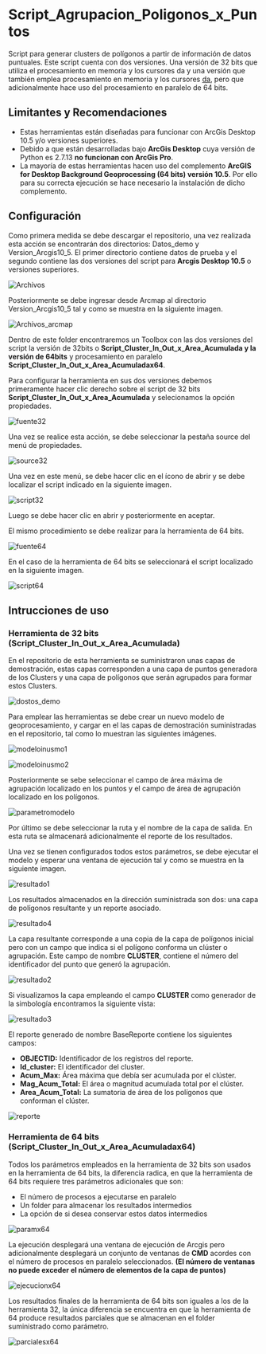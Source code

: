 # Script_Agrupacion_Poligonos_x_Puntos
Script para generar clusters de polígonos a partir de información de datos puntuales. Este script cuenta con dos versiones. Una versión de 32 bits que utiliza el procesamiento en memoria y los cursores da y una versión que también emplea procesamiento en memoria y los cursores [da](http://desktop.arcgis.com/en/arcmap/latest/analyze/python/data-access-using-cursors.htm), pero que adicionalmente hace uso del procesamiento en paralelo de 64 bits.

## Limitantes y Recomendaciones

+ Estas herramientas están diseñadas para funcionar con ArcGis Desktop 10.5  y/o versiones superiores.
+ Debido a que están desarrolladas bajo **ArcGis Desktop** cuya versión de Python es 2.7.13 **no funcionan con ArcGis Pro**.
+ La mayoría de estas herramientas hacen uso del complemento **ArcGIS for Desktop Background Geoprocessing (64 bits) versión 10.5**. Por ello para su correcta ejecución se hace necesario la  instalación de dicho complemento.



## Configuración

Como primera medida se debe descargar el repositorio, una vez realizada esta acción se encontrarán dos directorios: Datos_demo y Version_Arcgis10_5. El primer directorio contiene datos de prueba y el segundo contiene las dos versiones del script para **Arcgis Desktop 10.5** o versiones superiores.

![Archivos](/Images/directorios.PNG)

Posteriormente se debe ingresar desde Arcmap al directorio Version_Arcgis10_5 tal y como se muestra en la siguiente imagen.

![Archivos_arcmap](/Images/archivos_scripts_agrupacion.PNG)

Dentro de este folder encontraremos un Toolbox con las dos versiones del script la versión de 32bits o **Script_Cluster_In_Out_x_Area_Acumulada y la versión de 64bits** y procesamiento en paralelo **Script_Cluster_In_Out_x_Area_Acumuladax64**.

Para configurar la herramienta en sus dos versiones debemos primeramente hacer clic derecho sobre el script de 32 bits **Script_Cluster_In_Out_x_Area_Acumulada** y selecionamos la opción propiedades.

![fuente32](/Images/propiedades_agrupacion.png)

Una vez se realice esta acción, se debe seleccionar la pestaña source del menú de propiedades.

![source32](/Images/source_agrupacion.png)

Una vez en este menú, se debe hacer clic en el ícono de abrir y se debe localizar el script indicado en la siguiente imagen.

![script32](/Images/script_32.png)

 Luego se debe hacer clic en abrir y posteriormente en aceptar.

 El mismo procedimiento se debe realizar para la herramienta de 64 bits.

 ![fuente64](/Images/source_agrupacion64.png)

En el caso de la herramienta de 64 bits se seleccionará el script localizado en la siguiente imagen.

![script64](/Images/script_64.png)

## Intrucciones de uso

### Herramienta de 32 bits (Script_Cluster_In_Out_x_Area_Acumulada)

En el repositorio de esta herramienta se suministraron unas capas de demostración, estas capas corresponden a una capa de puntos generadora de los Clusters  y una capa de polígonos que serán agrupados para formar estos Clusters.

![dostos_demo](/Images/agrupacion_insumos.PNG)

Para emplear las herramientas se debe crear un nuevo modelo de geoprocesamiento, y cargar en el las capas de demostración suministradas en el repositorio, tal como lo muestran las siguientes imágenes.

![modeloinusmo1](/Images/agrupacion_insumos_puntos.png)

![modeloinusmo2](/Images/agrupacion_insumos_poligonos.png)

Posteriormente se sebe seleccionar el campo de área máxima de agrupación localizado en los puntos y el campo de área de agrupación localizado en los polígonos.

![parametromodelo](/Images/agrupacion_parametros.png)

Por último se debe seleccionar la ruta y el nombre de la capa de salida. En esta ruta se almacenará adicionalmente el reporte de los resultados.

Una vez se tienen configurados todos estos parámetros, se debe ejecutar el modelo y esperar una ventana de ejecución tal y como se muestra en la siguiente imagen.

![resultado1](/Images/agrupacion_proceso32_final.png)

Los resultados almacenados en la dirección suministrada son dos: una capa de polígonos resultante y un reporte asociado.

![resultado4](/Images/agrupacion_resultados_gdb.png)

La capa resultante corresponde a una copia de la capa de polígonos inicial pero con un campo que indica si el polígono conforma un clúster o agrupación. Este campo de nombre **CLUSTER**, contiene el número del identificador del punto que generó la agrupación.

![resultado2](/Images/Cluster_campo.PNG)


Si visualizamos la capa empleando el campo **CLUSTER** como generador de la simbología encontramos la siguiente vista:

![resultado3](/Images/agrupacion_proceso32_final_capa.png)


El reporte generado de nombre BaseReporte contiene los siguientes campos:
+ **OBJECTID:** Identificador de los registros del reporte.
+ **Id_cluster:** El identificador del cluster.
+ **Acum_Max:** Área máxima que debía ser acumulada por el clúster.
+ **Mag_Acum_Total:** El área o magnitud acumulada total por el clúster.
+ **Area_Acum_Total:** La sumatoria de área de los polígonos que conforman el clúster.

![reporte](/Images/agrupacion_reporte.PNG)

### Herramienta de 64 bits (Script_Cluster_In_Out_x_Area_Acumuladax64)

Todos los parámetros empleados en la herramienta de 32 bits son usados en la herramienta de 64 bits, la diferencia radica, en que la herramienta de 64 bits requiere tres parámetros adicionales que son:
+ El número de procesos a ejecutarse en paralelo
+ Un folder para almacenar los resultados intermedios
+ La opción de si desea conservar estos datos intermedios

![paramx64](/Images/agrupacion_parametros_64.png)

La ejecución desplegará una ventana de ejecución de Arcgis pero adicionalmente desplegará un conjunto de ventanas de **CMD** acordes con el número de procesos en paralelo seleccionados. **(El número de ventanas no puede exceder el número de elementos de la capa de puntos)**

![ejecucionx64](/Images/ejecucionx64.png)

Los resultados finales de la herramienta de 64 bits son iguales a los de la herramienta 32, la única diferencia se encuentra en que la herramienta de 64 produce resultados parciales que se almacenan en el folder suministrado como parámetro.

![parcialesx64](/Images/resultados_parciales.PNG)
